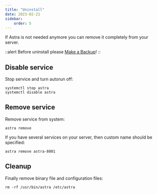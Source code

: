 ```yaml
---
title: "Uninstall"
date: 2023-02-21
sidebar:
    order: 5
---
```


If Astra is not needed anymore you can remove it completely from your server.

::alert
Before uninstall please [Make a Backup](../../admin-guide/administration/backup)!
::

## Disable service

Stop service and turn autorun off:

```
systemctl stop astra
systemctl disable astra
```

## Remove service

Remove service from system:

```
astra remove
```

If you have several services on your server, then custom name should be specified:

```
astra remove astra-8001
```

## Cleanup

Finally remove binary file and configuration files:

```
rm -rf /usr/bin/astra /etc/astra
```

